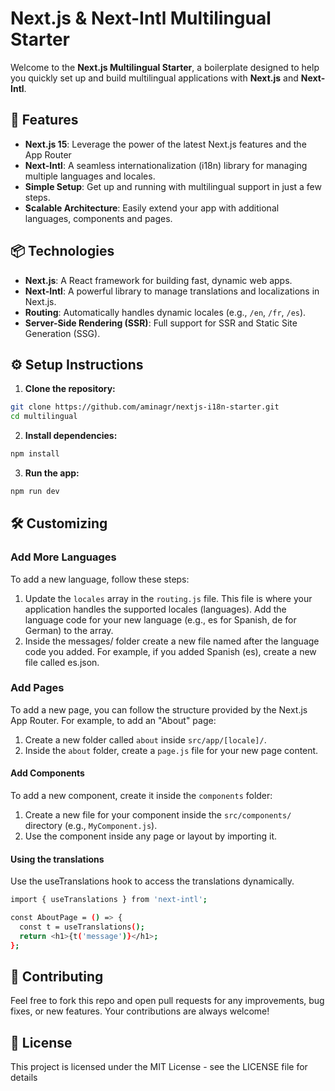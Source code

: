 # Next.js & Next-Intl Multilingual Starter

Welcome to the **Next.js Multilingual Starter**, a boilerplate designed to help you quickly set up and build multilingual applications with **Next.js** and **Next-Intl**. 

## 🚀 Features

- **Next.js 15**: Leverage the power of the latest Next.js features and the App Router
- **Next-Intl**: A seamless internationalization (i18n) library for managing multiple languages and locales.
- **Simple Setup**: Get up and running with multilingual support in just a few steps.
- **Scalable Architecture**: Easily extend your app with additional languages, components and pages.

## 📦 Technologies

- **Next.js**: A React framework for building fast, dynamic web apps.
- **Next-Intl**: A powerful library to manage translations and localizations in Next.js.
- **Routing**: Automatically handles dynamic locales (e.g., `/en`, `/fr`, `/es`).
- **Server-Side Rendering (SSR)**: Full support for SSR and Static Site Generation (SSG).

## ⚙️ Setup Instructions

1. **Clone the repository:**

```bash
git clone https://github.com/aminagr/nextjs-i18n-starter.git
cd multilingual
``` 
2. **Install dependencies:**
```bash
npm install
``` 
3. **Run the app:**
```bash
npm run dev
``` 
## 🛠️ Customizing
### Add More Languages
To add a new language, follow these steps:
1. Update the `locales` array in the `routing.js` file. This file is where your application handles the supported locales (languages). Add the language code for your new language (e.g., es for Spanish, de for German) to the array.
2. Inside the messages/ folder create a new file named after the language code you added. For example, if you added Spanish (es), create a new file called es.json.
### Add Pages 
To add a new page, you can follow the structure provided by the Next.js App Router. For example, to add an "About" page:

1. Create a new folder called `about` inside `src/app/[locale]/`.
2. Inside the `about` folder, create a `page.js` file for your new page content.

#### Add Components
To add a new component, create it inside the `components` folder:

1. Create a new file for your component inside the `src/components/` directory (e.g., `MyComponent.js`).
2. Use the component inside any page or layout by importing it.
#### Using the translations
Use the useTranslations hook to access the translations dynamically.
```bash
import { useTranslations } from 'next-intl';

const AboutPage = () => {
  const t = useTranslations();
  return <h1>{t('message')}</h1>; 
};
``` 


## 📣 Contributing
Feel free to fork this repo and open pull requests for any improvements, bug fixes, or new features. Your contributions are always welcome!

## 📝 License
This project is licensed under the MIT License - see the LICENSE file for details
